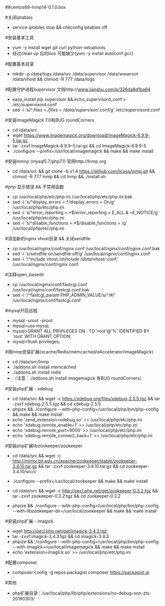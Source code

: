 ##centos69-lnmp14-0.1.0.box


#关闭iptables
- service iptables stop && chkconfig iptables off


#安装基本工具
- yum -y install wget git curl python-setuptools
- 经过clean up 后的box 可能缺少(yum -y install autoconf gcc)


#配置基本目录
- mkdir -p /data/logs /data/src /data/supervisor /data/wwwroot /data/vhost && chmod -R 777 /data/logs

#配置守护进程supervisor 文档http://www.jianshu.com/p/326da8d1ba84
- easy_install pip supervisor && echo_supervisord_conf > /etc/supervisord.conf
- sed -i 's/^;files =.*/files = \/data\/supervisor\/*.conf/g' /etc/supervisord.conf


#安装ImageMagick  7.0有BUG roundCorners
- cd /data/src
- wget https://www.imagemagick.org/download/ImageMagick-6.9.9-5.tar.gz
- tar -zxvf ImageMagick-6.9.9-5.tar.gz && cd ImageMagick-6.9.9-5
- ./configure --prefix=/usr/local/imagemagick && make && make install


#安装lnmnp (mysql5.7/php7.1) 官网http://lnmp.org
- cd /data/src && git clone -b v1.4 https://github.com/licess/lnmp.git && chmod -R 777 lnmp && cd lnmp && ./install.sh


#php 显示错误 && 不禁用函数
- cp /usr/local/php/etc/php.ini /usr/local/php/etc/php.ini.bak
- sed -i 's/^display_errors =.*/display_errors = On/g' /usr/local/php/etc/php.ini
- sed -i 's/^error_reporting =.*$/error_reporting = E_ALL \& ~E_NOTICE/g' /usr/local/php/etc/php.ini
- sed -i 's/^disable_functions =.*$/disable_functions = /g' /usr/local/php/etc/php.ini

#添加新的nginx vhost目录 && 关闭sendfile
- cp /usr/local/nginx/conf/nginx.conf /usr/local/nginx/conf/nginx.conf.bak
- sed -i 's/sendfile   on/sendfile   off/g' /usr/local/nginx/conf/nginx.conf
- sed -i '/^include vhost.*/a\include /data/vhost/*.conf;' /usr/local/nginx/conf/nginx.conf

#注释open_basedir
- cp /usr/local/nginx/conf/fastcgi.conf /usr/local/nginx/conf/fastcgi.conf.bak
- sed -i '/^fastcgi_param PHP_ADMIN_VALUE/s/^/#/' /usr/local/nginx/conf/fastcgi.conf

#mysql开启远程
- mysql -uroot -proot
- mysql>use mysql;
- mysql>GRANT ALL PRIVILEGES ON *.* TO 'root'@'%' IDENTIFIED BY 'root' WITH GRANT OPTION;
- mysql>flush privileges;


#用lnmp安装扩展(xcache/Redis/memcached/eAccelerator/imageMagick)
- cd /data/src/lnmp
- ./addons.sh install memcached
- ./addons.sh install redis
- （注意：./addons.sh install imagemagick 有BUG roundCorners）

#安装php扩展 - xdebug
- cd /data/src && wget -c https://xdebug.org/files/xdebug-2.5.5.tgz && tar -zxvf xdebug-2.5.5.tgz && cd xdebug-2.5.5
- phpize && ./configure --with-php-config=/usr/local/php/bin/php-config && make && make install
- echo 'zend_extension=xdebug.so' >> /usr/local/php/etc/php.ini
- echo 'xdebug.remote_enable=1' >> /usr/local/php/etc/php.ini
- echo 'xdebug.remote_port=9000' >> /usr/local/php/etc/php.ini
- echo 'xdebug.remote_connect_back=1' >> /usr/local/php/etc/php.ini


#安装php扩展libzookeeper/zookeeper
- cd /data/src && wget -c http://mirror.bit.edu.cn/apache/zookeeper/stable/zookeeper-3.4.10.tar.gz && tar -zxvf zookeeper-3.4.10.tar.gz && cd zookeeper-3.4.10/src/c
- ./configure --prefix=/usr/local/zookeeper && make && make install

- cd /data/src && wget -c http://pecl.php.net/get/zookeeper-0.3.2.tgz && tar -zxvf zookeeper-0.3.2.tgz && cd zookeeper-0.3.2
- phpize && ./configure --with-php-config=/usr/local/php/bin/php-config --with-libzookeeper-dir=/usr/local/zookeeper && make && make install

#安装php扩展 - imagick
- wget http://pecl.php.net/get/imagick-3.4.3.tgz
- tar -zxvf imagick-3.4.3.tgz && cd imagick-3.4.3
- phpize && ./configure --with-php-config=/usr/local/php/bin/php-config --with-imagick=/usr/local/imagemagick && make && make install
- echo 'extension=imagick.so' >> /usr/local/php/etc/php.ini

#配置composer
- composer config -g repos.packagist composer https://packagist.jp

#其他
- php扩展目录：/usr/local/php/lib/php/extensions/no-debug-non-zts-20160303/
